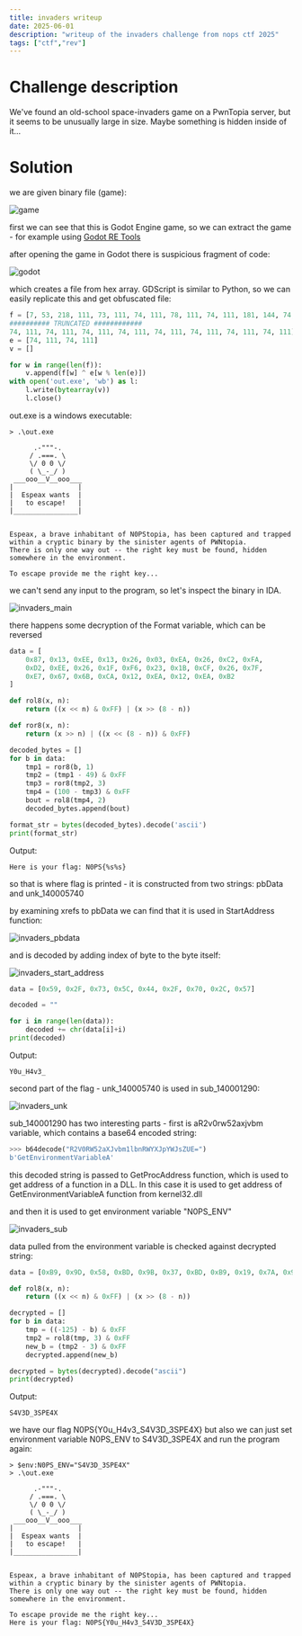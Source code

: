 ```yaml
---
title: invaders writeup
date: 2025-06-01
description: "writeup of the invaders challenge from nops ctf 2025"
tags: ["ctf","rev"]
---
```


# Challenge description

We've found an old-school space-invaders game on a PwnTopia server, but it seems to be unusually large in size. Maybe something is hidden inside of it...


# Solution

we are given binary file (game):

![game](/images/invaders/invaders_game.png)

first we can see that this is Godot Engine game, so we can extract the game - for example using [Godot RE Tools](https://github.com/GDRETools/gdsdecomp)

after opening the game in Godot there is suspicious fragment of code: 

![godot](/images/invaders/invaders_godot.png)


which creates a file from hex array. GDScript is similar to Python, so we can easily replicate this and get obfuscated file:

```python
f = [7, 53, 218, 111, 73, 111, 74, 111, 78, 111, 74, 111, 181, 144, 74, 111, 242
########## TRUNCATED ############
74, 111, 74, 111, 74, 111, 74, 111, 74, 111, 74, 111, 74, 111, 74, 111]
e = [74, 111, 74, 111]
v = []

for w in range(len(f)):
    v.append(f[w] ^ e[w % len(e)])
with open('out.exe', 'wb') as l:
    l.write(bytearray(v))
    l.close()
```

out.exe is a windows executable:

```
> .\out.exe

      .-"""-.
     / .===. \
     \/ 0 0 \/
     ( \_-_/ )
 ___ooo__V__ooo___
|                |
|  Espeax wants  |
|   to escape!   |
|________________|


Espeax, a brave inhabitant of N0PStopia, has been captured and trapped within a cryptic binary by the sinister agents of PWNtopia.
There is only one way out -- the right key must be found, hidden somewhere in the environment.

To escape provide me the right key...
```

we can't send any input to the program, so let's inspect the binary in IDA.

![invaders_main](/images/invaders/invaders_main.png)



there happens some decryption of the Format variable, which can be reversed

```python
data = [
    0x87, 0x13, 0xEE, 0x13, 0x26, 0x03, 0xEA, 0x26, 0xC2, 0xFA,
    0xD2, 0xEE, 0x26, 0x1F, 0xF6, 0x23, 0x1B, 0xCF, 0x26, 0x7F,
    0xE7, 0x67, 0x6B, 0xCA, 0x12, 0xEA, 0x12, 0xEA, 0xB2
]

def rol8(x, n):
    return ((x << n) & 0xFF) | (x >> (8 - n))

def ror8(x, n):
    return (x >> n) | ((x << (8 - n)) & 0xFF)

decoded_bytes = []
for b in data:
    tmp1 = ror8(b, 1)
    tmp2 = (tmp1 - 49) & 0xFF
    tmp3 = ror8(tmp2, 3)
    tmp4 = (100 - tmp3) & 0xFF
    bout = rol8(tmp4, 2)
    decoded_bytes.append(bout)

format_str = bytes(decoded_bytes).decode('ascii')
print(format_str)
```
Output:
```
Here is your flag: N0PS{%s%s}
```
so that is where flag is printed - it is constructed from two strings: pbData and unk_140005740

by examining xrefs to pbData we can find that it is used in StartAddress function:

![invaders_pbdata](/images/invaders/invaders_pbdata.png)

and is decoded by adding index of byte to the byte itself:

![invaders_start_address](/images/invaders/invaders_start_address.png)

```python
data = [0x59, 0x2F, 0x73, 0x5C, 0x44, 0x2F, 0x70, 0x2C, 0x57]

decoded = ""

for i in range(len(data)):
    decoded += chr(data[i]+i)
print(decoded)
```
Output:
```
Y0u_H4v3_
```

second part of the flag - unk_140005740 is used in sub_140001290:

![invaders_unk](/images/invaders/invaders_unk.png)


sub_140001290 has two interesting parts - first is aR2v0rw52axjvbm variable, which contains a base64 encoded string:

```python
>>> b64decode("R2V0RW52aXJvbm1lbnRWYXJpYWJsZUE=")
b'GetEnvironmentVariableA'
```

this decoded string is passed to GetProcAddress function, which is used to get address of a function in a DLL. In this case it is used to get address of GetEnvironmentVariableA function from kernel32.dll

and then it is used to get environment variable "N0PS_ENV" 

![invaders_sub](/images/invaders/invaders_sub.png)

data pulled from the environment variable is checked against decrypted string:

```python
data = [0xB9, 0x9D, 0x58, 0xBD, 0x9B, 0x37, 0xBD, 0xB9, 0x19, 0x7A, 0x9D, 0x18, 0x23]

def rol8(x, n):
    return ((x << n) & 0xFF) | (x >> (8 - n))

decrypted = []
for b in data:
    tmp = ((-125) - b) & 0xFF
    tmp2 = rol8(tmp, 3) & 0xFF
    new_b = (tmp2 - 3) & 0xFF
    decrypted.append(new_b)

decrypted = bytes(decrypted).decode("ascii")
print(decrypted)
```
Output:
```
S4V3D_3SPE4X
```
we have our flag N0PS{Y0u_H4v3_S4V3D_3SPE4X} but also we can just set environment variable N0PS_ENV to S4V3D_3SPE4X and run the program again:

```
> $env:N0PS_ENV="S4V3D_3SPE4X"
> .\out.exe

      .-"""-.
     / .===. \
     \/ 0 0 \/
     ( \_-_/ )
 ___ooo__V__ooo___
|                |
|  Espeax wants  |
|   to escape!   |
|________________|


Espeax, a brave inhabitant of N0PStopia, has been captured and trapped within a cryptic binary by the sinister agents of PWNtopia.
There is only one way out -- the right key must be found, hidden somewhere in the environment.

To escape provide me the right key...
Here is your flag: N0PS{Y0u_H4v3_S4V3D_3SPE4X}
```





